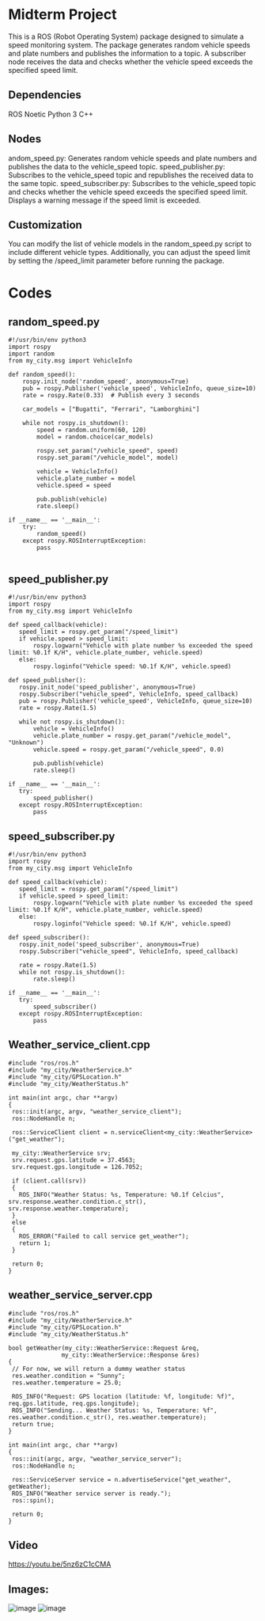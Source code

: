 # Midterm Project
This is a ROS (Robot Operating System) package designed to simulate a speed monitoring system. The package generates random vehicle speeds and plate numbers and publishes the information to a topic. A subscriber node receives the data and checks whether the vehicle speed exceeds the specified speed limit.

## Dependencies
ROS Noetic
Python 3
C++
## Nodes
andom_speed.py: Generates random vehicle speeds and plate numbers and publishes the data to the vehicle_speed topic.
speed_publisher.py: Subscribes to the vehicle_speed topic and republishes the received data to the same topic.
speed_subscriber.py: Subscribes to the vehicle_speed topic and checks whether the vehicle speed exceeds the specified speed limit. Displays a warning message if the speed limit is exceeded.

## Customization
You can modify the list of vehicle models in the random_speed.py script to include different vehicle types. Additionally, you can adjust the speed limit by setting the /speed_limit parameter before running the package.

# Codes

## random_speed.py
```
#!/usr/bin/env python3
import rospy
import random
from my_city.msg import VehicleInfo

def random_speed():
    rospy.init_node('random_speed', anonymous=True)
    pub = rospy.Publisher('vehicle_speed', VehicleInfo, queue_size=10)
    rate = rospy.Rate(0.33)  # Publish every 3 seconds

    car_models = ["Bugatti", "Ferrari", "Lamborghini"]

    while not rospy.is_shutdown():
        speed = random.uniform(60, 120)
        model = random.choice(car_models)
        
        rospy.set_param("/vehicle_speed", speed)
        rospy.set_param("/vehicle_model", model)

        vehicle = VehicleInfo()
        vehicle.plate_number = model
        vehicle.speed = speed

        pub.publish(vehicle)
        rate.sleep()

if __name__ == '__main__':
    try:
        random_speed()
    except rospy.ROSInterruptException:
        pass
        
  ```
 ## speed_publisher.py
 
 ```
 #!/usr/bin/env python3
import rospy
from my_city.msg import VehicleInfo

def speed_callback(vehicle):
    speed_limit = rospy.get_param("/speed_limit")
    if vehicle.speed > speed_limit:
        rospy.logwarn("Vehicle with plate number %s exceeded the speed limit: %0.1f K/H", vehicle.plate_number, vehicle.speed)
    else:
        rospy.loginfo("Vehicle speed: %0.1f K/H", vehicle.speed)

def speed_publisher():
    rospy.init_node('speed_publisher', anonymous=True)
    rospy.Subscriber("vehicle_speed", VehicleInfo, speed_callback)
    pub = rospy.Publisher('vehicle_speed', VehicleInfo, queue_size=10)
    rate = rospy.Rate(1.5)

    while not rospy.is_shutdown():
        vehicle = VehicleInfo()
        vehicle.plate_number = rospy.get_param("/vehicle_model", "Unknown")
        vehicle.speed = rospy.get_param("/vehicle_speed", 0.0)

        pub.publish(vehicle)
        rate.sleep()

if __name__ == '__main__':
    try:
        speed_publisher()
    except rospy.ROSInterruptException:
        pass
 ```
 ## speed_subscriber.py
 
 ```
 #!/usr/bin/env python3
import rospy
from my_city.msg import VehicleInfo

def speed_callback(vehicle):
    speed_limit = rospy.get_param("/speed_limit")
    if vehicle.speed > speed_limit:
        rospy.logwarn("Vehicle with plate number %s exceeded the speed limit: %0.1f K/H", vehicle.plate_number, vehicle.speed)
    else:
        rospy.loginfo("Vehicle speed: %0.1f K/H", vehicle.speed)

def speed_subscriber():
    rospy.init_node('speed_subscriber', anonymous=True)
    rospy.Subscriber("vehicle_speed", VehicleInfo, speed_callback)

    rate = rospy.Rate(1.5)
    while not rospy.is_shutdown():
        rate.sleep()

if __name__ == '__main__':
    try:
        speed_subscriber()
    except rospy.ROSInterruptException:
        pass
 ```
 ## Weather_service_client.cpp
 
 ```
 #include "ros/ros.h"
#include "my_city/WeatherService.h"
#include "my_city/GPSLocation.h"
#include "my_city/WeatherStatus.h"

int main(int argc, char **argv)
{
  ros::init(argc, argv, "weather_service_client");
  ros::NodeHandle n;

  ros::ServiceClient client = n.serviceClient<my_city::WeatherService>("get_weather");

  my_city::WeatherService srv;
  srv.request.gps.latitude = 37.4563;
  srv.request.gps.longitude = 126.7052;

  if (client.call(srv))
  {
    ROS_INFO("Weather Status: %s, Temperature: %0.1f Celcius", srv.response.weather.condition.c_str(), srv.response.weather.temperature);
  }
  else
  {
    ROS_ERROR("Failed to call service get_weather");
    return 1;
  }

  return 0;
}
 ```
 
 ## weather_service_server.cpp
 
 ```
 #include "ros/ros.h"
#include "my_city/WeatherService.h"
#include "my_city/GPSLocation.h"
#include "my_city/WeatherStatus.h"

bool getWeather(my_city::WeatherService::Request &req,
                my_city::WeatherService::Response &res)
{
  // For now, we will return a dummy weather status
  res.weather.condition = "Sunny";
  res.weather.temperature = 25.0;

  ROS_INFO("Request: GPS location (latitude: %f, longitude: %f)", req.gps.latitude, req.gps.longitude);
  ROS_INFO("Sending... Weather Status: %s, Temperature: %f", res.weather.condition.c_str(), res.weather.temperature);
  return true;
}

int main(int argc, char **argv)
{
  ros::init(argc, argv, "weather_service_server");
  ros::NodeHandle n;

  ros::ServiceServer service = n.advertiseService("get_weather", getWeather);
  ROS_INFO("Weather service server is ready.");
  ros::spin();

  return 0;
}
 ```



## Video
https://youtu.be/5nz6zC1cCMA
## Images:
![image](https://user-images.githubusercontent.com/84382619/233790825-e97b6f72-bb4a-41df-94fc-3c56412a2b5f.jpg)
![image](https://user-images.githubusercontent.com/84382619/233791847-ee654b4d-1290-4706-aa63-317fd9d07191.png)

